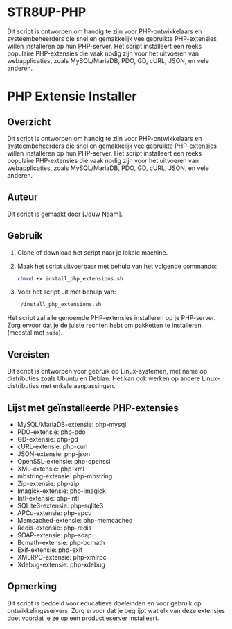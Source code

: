 # STR8UP-PHP
Dit script is ontworpen om handig te zijn voor PHP-ontwikkelaars en systeembeheerders die snel en gemakkelijk veelgebruikte PHP-extensies willen installeren op hun PHP-server. Het script installeert een reeks populaire PHP-extensies die vaak nodig zijn voor het uitvoeren van webapplicaties, zoals MySQL/MariaDB, PDO, GD, cURL, JSON, en vele anderen.

# PHP Extensie Installer

## Overzicht

Dit script is ontworpen om handig te zijn voor PHP-ontwikkelaars en systeembeheerders die snel en gemakkelijk veelgebruikte PHP-extensies willen installeren op hun PHP-server. Het script installeert een reeks populaire PHP-extensies die vaak nodig zijn voor het uitvoeren van webapplicaties, zoals MySQL/MariaDB, PDO, GD, cURL, JSON, en vele anderen.

## Auteur

Dit script is gemaakt door [Jouw Naam].

## Gebruik

1. Clone of download het script naar je lokale machine.
2. Maak het script uitvoerbaar met behulp van het volgende commando:

   ```bash
   chmod +x install_php_extensions.sh
   ```

3. Voer het script uit met behulp van:

   ```bash
   ./install_php_extensions.sh
   ```

Het script zal alle genoemde PHP-extensies installeren op je PHP-server. Zorg ervoor dat je de juiste rechten hebt om pakketten te installeren (meestal met `sudo`).

## Vereisten

Dit script is ontworpen voor gebruik op Linux-systemen, met name op distributies zoals Ubuntu en Debian. Het kan ook werken op andere Linux-distributies met enkele aanpassingen.

## Lijst met geïnstalleerde PHP-extensies

- MySQL/MariaDB-extensie: php-mysql
- PDO-extensie: php-pdo
- GD-extensie: php-gd
- cURL-extensie: php-curl
- JSON-extensie: php-json
- OpenSSL-extensie: php-openssl
- XML-extensie: php-xml
- mbstring-extensie: php-mbstring
- Zip-extensie: php-zip
- Imagick-extensie: php-imagick
- Intl-extensie: php-intl
- SQLite3-extensie: php-sqlite3
- APCu-extensie: php-apcu
- Memcached-extensie: php-memcached
- Redis-extensie: php-redis
- SOAP-extensie: php-soap
- Bcmath-extensie: php-bcmath
- Exif-extensie: php-exif
- XMLRPC-extensie: php-xmlrpc
- Xdebug-extensie: php-xdebug

## Opmerking

Dit script is bedoeld voor educatieve doeleinden en voor gebruik op ontwikkelingsservers. Zorg ervoor dat je begrijpt wat elk van deze extensies doet voordat je ze op een productieserver installeert.
